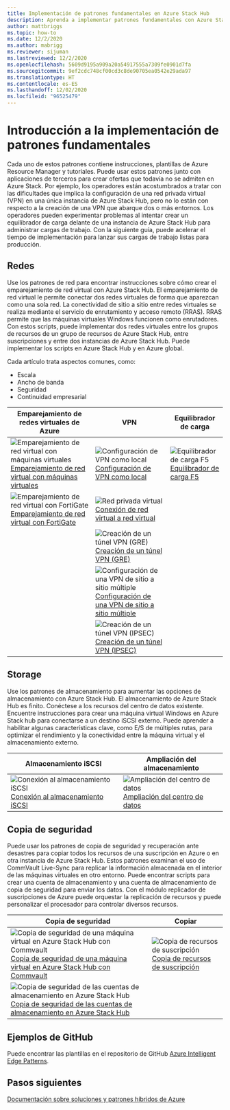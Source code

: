 ```yaml
---
title: Implementación de patrones fundamentales en Azure Stack Hub
description: Aprenda a implementar patrones fundamentales con Azure Stack Hub.
author: mattbriggs
ms.topic: how-to
ms.date: 12/2/2020
ms.author: mabrigg
ms.reviewer: sijuman
ms.lastreviewed: 12/2/2020
ms.openlocfilehash: 5609d9195a909a20a54917555a7309fe0901d7fa
ms.sourcegitcommit: 9ef2cdc748cf00cd3c8de90705ea0542e29ada97
ms.translationtype: HT
ms.contentlocale: es-ES
ms.lasthandoff: 12/02/2020
ms.locfileid: "96525479"
---
```

# <a name="deploy-foundational-patterns-overview"></a>Introducción a la implementación de patrones fundamentales


Cada uno de estos patrones contiene instrucciones, plantillas de Azure Resource Manager y tutoriales. Puede usar estos patrones junto con aplicaciones de terceros para crear ofertas que todavía no se admiten en Azure Stack. Por ejemplo, los operadores están acostumbrados a tratar con las dificultades que implica la configuración de una red privada virtual (VPN) en una única instancia de Azure Stack Hub, pero no lo están con respecto a la creación de una VPN que abarque dos o más entornos. Los operadores pueden experimentar problemas al intentar crear un equilibrador de carga delante de una instancia de Azure Stack Hub para administrar cargas de trabajo. Con la siguiente guía, puede acelerar el tiempo de implementación para lanzar sus cargas de trabajo listas para producción.

## <a name="networking"></a>Redes

Use los patrones de red para encontrar instrucciones sobre cómo crear el emparejamiento de red virtual con Azure Stack Hub. El emparejamiento de red virtual le permite conectar dos redes virtuales de forma que aparezcan como una sola red. La conectividad de sitio a sitio entre redes virtuales se realiza mediante el servicio de enrutamiento y acceso remoto (RRAS). RRAS permite que las máquinas virtuales Windows funcionen como enrutadores. Con estos scripts, puede implementar dos redes virtuales entre los grupos de recursos de un grupo de recursos de Azure Stack Hub, entre suscripciones y entre dos instancias de Azure Stack Hub. Puede implementar los scripts en Azure Stack Hub y en Azure global. 

Cada artículo trata aspectos comunes, como: 
- Escala
- Ancho de banda
- Seguridad
- Continuidad empresarial

|  Emparejamiento de redes virtuales de Azure  |  VPN  |  Equilibrador de carga  |
| --- | --- | --- |
| ![Emparejamiento de red virtual con máquinas virtuales](media/deploy-foundational-patterns/icon-networking-61-virtual-networks.svg)<br>[Emparejamiento de red virtual con máquinas virtuales](azure-stack-network-howto-vnet-peering.md) | ![Configuración de VPN como local](media/deploy-foundational-patterns/icon-networking-63-virtual-network-gateways.svg)<br>[Configuración de VPN como local](azure-stack-network-howto-vnet-to-onprem.md) | ![Equilibrador de carga F5](media/deploy-foundational-patterns/icon-networking-62-load-balancers.svg)<br>[Equilibrador de carga F5](network-howto-f5.md) |
| ![Emparejamiento de red virtual con FortiGate](media/deploy-foundational-patterns/icon-networking-61-virtual-networks.svg)<br>[Emparejamiento de red virtual con FortiGate](azure-stack-network-howto-vnet-to-vnet.md) | ![Red privada virtual](media/deploy-foundational-patterns/icon-networking-63-virtual-network-gateways.svg)<br>[Conexión de red virtual a red virtual](azure-stack-network-howto-vnet-to-vnet-stacks.md) |  |
|  | ![Creación de un túnel VPN (GRE)](media/deploy-foundational-patterns/icon-networking-63-virtual-network-gateways.svg)<br>[Creación de un túnel VPN (GRE)](network-howto-vpn-tunnel-gre.md) | |
|  | ![Configuración de una VPN de sitio a sitio múltiple](media/deploy-foundational-patterns/icon-networking-63-virtual-network-gateways.svg)<br>[Configuración de una VPN de sitio a sitio múltiple](network-howto-vpn-tunnel.md) | |
|  | ![Creación de un túnel VPN (IPSEC)](media/deploy-foundational-patterns/icon-networking-63-virtual-network-gateways.svg)<br>[Creación de un túnel VPN (IPSEC)](network-howto-vpn-tunnel-ipsec.md)| |


## <a name="storage"></a>Storage

Use los patrones de almacenamiento para aumentar las opciones de almacenamiento con Azure Stack Hub. El almacenamiento de Azure Stack Hub es finito. Conéctese a los recursos del centro de datos existente. Encuentre instrucciones para crear una máquina virtual Windows en Azure Stack hub para conectarse a un destino iSCSI externo. Puede aprender a habilitar algunas características clave, como E/S de múltiples rutas, para optimizar el rendimiento y la conectividad entre la máquina virtual y el almacenamiento externo.

| Almacenamiento iSCSI | Ampliación del almacenamiento |
| --- | --- |
| ![Conexión al almacenamiento iSCSI](media/deploy-foundational-patterns/icon-storage-87-storage-accounts-classic.svg)<br>[Conexión al almacenamiento iSCSI](azure-stack-network-howto-iscsi-storage.md) | ![Ampliación del centro de datos](media/deploy-foundational-patterns/icon-storage-88-recovery-services-vaults.svg)<br>[Ampliación del centro de datos](azure-stack-network-howto-extend-datacenter.md) |

## <a name="backup"></a>Copia de seguridad

Puede usar los patrones de copia de seguridad y recuperación ante desastres para copiar todos los recursos de una suscripción en Azure o en otra instancia de Azure Stack Hub. Estos patrones examinan el uso de CommVault Live-Sync para replicar la información almacenada en el interior de las máquinas virtuales en otro entorno. Puede encontrar scripts para crear una cuenta de almacenamiento y una cuenta de almacenamiento de copia de seguridad para enviar los datos. Con el módulo replicador de suscripciones de Azure puede orquestar la replicación de recursos y puede personalizar el procesador para controlar diversos recursos. 



|  Copia de seguridad  |  Copiar  |
| --- | --- |
| ![Copia de seguridad de una máquina virtual en Azure Stack Hub con Commvault](media/deploy-foundational-patterns/icon-storage-100-import-export-jobs.svg)<br>[Copia de seguridad de una máquina virtual en Azure Stack Hub con Commvault](azure-stack-network-howto-backup-commvault.md) | ![Copia de recursos de suscripción](media/deploy-foundational-patterns/icon-storage-94-data-box.svg)<br>[Copia de recursos de suscripción](azure-stack-network-howto-backup-replicator.md) |
|  ![Copia de seguridad de las cuentas de almacenamiento en Azure Stack Hub](media/deploy-foundational-patterns/icon-storage-93-storage-sync-services.svg)<br>[Copia de seguridad de las cuentas de almacenamiento en Azure Stack Hub](azure-stack-network-howto-backup-storage.md)  | |

## <a name="github-samples"></a>Ejemplos de GitHub

Puede encontrar las plantillas en el repositorio de GitHub [Azure Intelligent Edge Patterns](https://github.com/Azure-Samples/azure-intelligent-edge-patterns).

## <a name="next-steps"></a>Pasos siguientes

[Documentación sobre soluciones y patrones híbridos de Azure](/hybrid/app-solutions)
